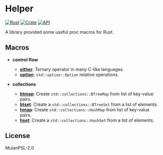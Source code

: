 # Helper

[![Rust](https://github.com/jmjoy/helper/actions/workflows/rust.yml/badge.svg)](https://github.com/jmjoy/helper/actions/workflows/rust.yml)
[![Crate](https://img.shields.io/crates/v/helper.svg)](https://crates.io/crates/helper)
[![API](https://docs.rs/helper/badge.svg)](https://docs.rs/helper)

A library provided some useful proc macros for Rust.

## Macros

- **control flow**

  - [**either**](https://docs.rs/helper/latest/helper/macro.either.html): Ternary operator in many C-like languages.
  - [**option**](https://docs.rs/helper/latest/helper/macro.option.html): `std::option::Option` relative operations.

- **collections**

  - [**btmap**](https://docs.rs/helper/latest/helper/macro.btmap.html): Create `std::collections::BTreeMap` from list of key-value pairs.
  - [**btset**](https://docs.rs/helper/latest/helper/macro.btset.html): Create a `std::collections::BTreeSet` from a list of elements.
  - [**hmap**](https://docs.rs/helper/latest/helper/macro.hmap.html): Create `std::collections::HashMap` from list of key-value pairs.
  - [**hset**](https://docs.rs/helper/latest/helper/macro.hset.html): Create a `std::collections::HashSet` from a list of elements.

## License

MulanPSL-2.0
